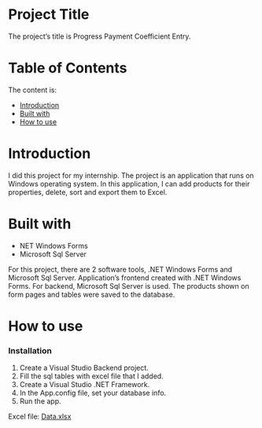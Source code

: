 <h1>Project Title</h1>
<p>The project’s title is Progress Payment Coefficient Entry.</p>


<h1>Table of Contents</h1>
<p>The content is: </p>
<ul>
  <li><a href="#1">Introduction</a></li>
  <li><a href="#2">Built with</a></li>
  <li><a href="#3">How to use</a></li>
</ul>


<h1 id="1">Introduction</h1>
<p>I did this project for my internship. The project is an application that runs on Windows operating system. In this application, I can add products for their properties, delete, sort and export them to Excel.  
</p>


<h1 id="2">Built with</h1>
<ul>
  <li>NET Windows Forms</li>
  <li>Microsoft Sql Server</li>
</ul>
For this project, there are 2 software tools, .NET Windows Forms and Microsoft Sql Server. Application’s frontend created with .NET Windows Forms. For backend, Microsoft Sql Server is used. The products shown on form pages and tables were saved to the database.


<h1 id="3">How to use</h1>
<h3>Installation</h3>
<ol>
  <li>Create a Visual Studio Backend project.</li>
  <li>Fill the sql tables with excel file that I added.</li>
  <li>Create a Visual Studio .NET Framework.</li>
  <li>In the App.config file, set your database info.</li>
  <li>Run the app.</li>
</ol>

Excel file: [Data.xlsx](https://github.com/busebz/Progress-Payment-Coefficient-Entry/files/13588511/Data.xlsx)


